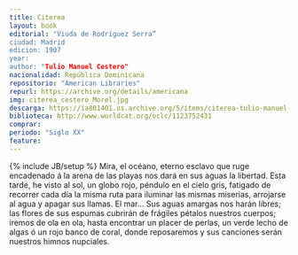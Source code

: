 ```yaml
---
title: Citerea
layout: book
editorial: "Viuda de Rodríguez Serra”
ciudad: Madrid
edicion: 1907
year: 
author: "Tulio Manuel Cestero"
nacionalidad: República Dominicana
repositorio: "American Libraries"
repurl: https://archive.org/details/americana
img: citerea_cestero_Morel.jpg
descarga: https://ia801401.us.archive.org/5/items/citerea-tulio-manuel-cestero/Citerea%20-%20Tulio%20Manuel%20Cestero.pdf
biblioteca: http://www.worldcat.org/oclc/1123752431
comprar: 
periodo: "Siglo XX"
feature: 
---
```

{% include JB/setup %}
Mira, el océano, eterno esclavo que ruge encadenado á la arena de las playas nos dará en sus aguas la libertad. Esta tarde, he visto al sol, un globo rojo, péndulo en el cielo gris, fatigado de recorrer cada día la misma ruta para iluminar las mismas miserias, arrojarse al agua y apagar sus llamas. El mar... Sus aguas amargas nos harán libres; las flores de sus espumas cubrirán de frágiles pétalos nuestros cuerpos; iremos de ola en ola, hasta encontrar un placer de perlas, un verde lecho de algas ó un rojo banco de coral, donde reposaremos y sus canciones serán nuestros himnos nupciales.
